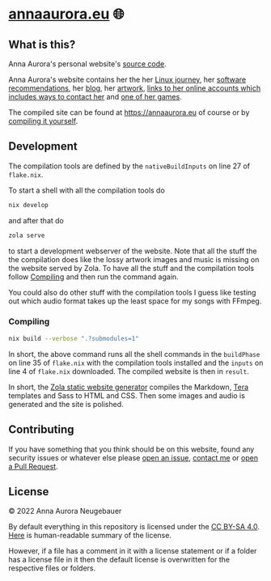 # [annaaurora.eu](https://annaaurora.eu) 🌐️

## What is this?

Anna Aurora's personal website's <span style="text-decoration: underline;">source code</span>.

Anna Aurora's website contains her the her [Linux journey](https://annaaurora.eu/linux-journey), her [software recommendations](https://annaaurora.eu/recommendations), her [blog](https://annaaurora.eu/blog), her [artwork](https://annaaurora.eu/art), [links to her online accounts which includes ways to contact her](https://annaaurora.eu/accounts) and [one of her games](https://annaaurora.eu/find-billy).

The compiled site can be found at <https://annaaurora.eu> of course or by [compiling it yourself](#compiling).

## Development

The compilation tools are defined by the `nativeBuildInputs` on line 27 of `flake.nix`.

To start a shell with all the compilation tools do
```bash
nix develop
```
and after that do
```bash
zola serve
```
to start a development webserver of the website. Note that all the stuff the the compilation does like the lossy artwork images and music is missing on the website served by Zola. To have all the stuff and the compilation tools follow [Compiling](#compiling) and then run the command again.

You could also do other stuff with the compilation tools I guess like testing out which audio format takes up the least space for my songs with FFmpeg.

### Compiling

```bash
nix build --verbose ".?submodules=1"
```
In short, the above command runs all the shell commands in the `buildPhase` on line 35 of `flake.nix` with the compilation tools installed and the `inputs` on line 4 of `flake.nix`  downloaded. The compiled website is then in `result`.

In short, the [Zola static website generator](https://www.getzola.org/) compiles the Markdown, [Tera](https://tera.netlify.app/) templates and Sass to HTML and CSS. Then some images and audio is generated and the site is polished.

## Contributing

If you have something that you think should be on this website, found any security issues or whatever else please [open an issue](https://codeberg.org/annaaurora/annaaurora.eu/issues), [contact me](https://annaaurora.eu/accounts#contact) or [open a Pull Request](https://codeberg.org/annaaurora/annaaurora.eu/pulls).

## License

©️ 2022 Anna Aurora Neugebauer

By default everything in this repository is licensed under the [CC BY-SA 4.0](https://creativecommons.org/licenses/by-sa/4.0/legalcode). [Here](https://creativecommons.org/licenses/by-sa/4.0/) is human-readable summary of the license.

However, if a file has a comment in it with a license statement or if a folder has a license file in it then the default license is overwritten for the respective files or folders.
